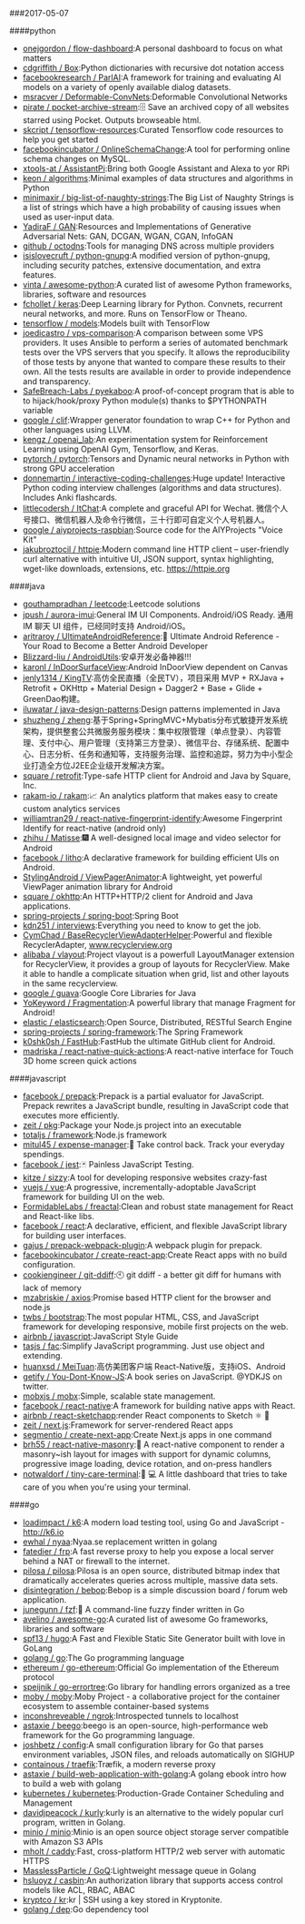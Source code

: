 ###2017-05-07

####python
* [onejgordon / flow-dashboard](https://github.com/onejgordon/flow-dashboard):A personal dashboard to focus on what matters
* [cdgriffith / Box](https://github.com/cdgriffith/Box):Python dictionaries with recursive dot notation access
* [facebookresearch / ParlAI](https://github.com/facebookresearch/ParlAI):A framework for training and evaluating AI models on a variety of openly available dialog datasets.
* [msracver / Deformable-ConvNets](https://github.com/msracver/Deformable-ConvNets):Deformable Convolutional Networks
* [pirate / pocket-archive-stream](https://github.com/pirate/pocket-archive-stream):🗄 Save an archived copy of all websites starred using Pocket. Outputs browseable html.
* [skcript / tensorflow-resources](https://github.com/skcript/tensorflow-resources):Curated Tensorflow code resources to help you get started
* [facebookincubator / OnlineSchemaChange](https://github.com/facebookincubator/OnlineSchemaChange):A tool for performing online schema changes on MySQL.
* [xtools-at / AssistantPi](https://github.com/xtools-at/AssistantPi):Bring both Google Assistant and Alexa to yor RPi
* [keon / algorithms](https://github.com/keon/algorithms):Minimal examples of data structures and algorithms in Python
* [minimaxir / big-list-of-naughty-strings](https://github.com/minimaxir/big-list-of-naughty-strings):The Big List of Naughty Strings is a list of strings which have a high probability of causing issues when used as user-input data.
* [YadiraF / GAN](https://github.com/YadiraF/GAN):Resources and Implementations of Generative Adversarial Nets: GAN, DCGAN, WGAN, CGAN, InfoGAN
* [github / octodns](https://github.com/github/octodns):Tools for managing DNS across multiple providers
* [isislovecruft / python-gnupg](https://github.com/isislovecruft/python-gnupg):A modified version of python-gnupg, including security patches, extensive documentation, and extra features.
* [vinta / awesome-python](https://github.com/vinta/awesome-python):A curated list of awesome Python frameworks, libraries, software and resources
* [fchollet / keras](https://github.com/fchollet/keras):Deep Learning library for Python. Convnets, recurrent neural networks, and more. Runs on TensorFlow or Theano.
* [tensorflow / models](https://github.com/tensorflow/models):Models built with TensorFlow
* [joedicastro / vps-comparison](https://github.com/joedicastro/vps-comparison):A comparison between some VPS providers. It uses Ansible to perform a series of automated benchmark tests over the VPS servers that you specify. It allows the reproducibility of those tests by anyone that wanted to compare these results to their own. All the tests results are available in order to provide independence and transparency.
* [SafeBreach-Labs / pyekaboo](https://github.com/SafeBreach-Labs/pyekaboo):A proof-of-concept program that is able to to hijack/hook/proxy Python module(s) thanks to $PYTHONPATH variable
* [google / clif](https://github.com/google/clif):Wrapper generator foundation to wrap C++ for Python and other languages using LLVM.
* [kengz / openai_lab](https://github.com/kengz/openai_lab):An experimentation system for Reinforcement Learning using OpenAI Gym, Tensorflow, and Keras.
* [pytorch / pytorch](https://github.com/pytorch/pytorch):Tensors and Dynamic neural networks in Python with strong GPU acceleration
* [donnemartin / interactive-coding-challenges](https://github.com/donnemartin/interactive-coding-challenges):Huge update! Interactive Python coding interview challenges (algorithms and data structures). Includes Anki flashcards.
* [littlecodersh / ItChat](https://github.com/littlecodersh/ItChat):A complete and graceful API for Wechat. 微信个人号接口、微信机器人及命令行微信，三十行即可自定义个人号机器人。
* [google / aiyprojects-raspbian](https://github.com/google/aiyprojects-raspbian):Source code for the AIYProjects "Voice Kit"
* [jakubroztocil / httpie](https://github.com/jakubroztocil/httpie):Modern command line HTTP client – user-friendly curl alternative with intuitive UI, JSON support, syntax highlighting, wget-like downloads, extensions, etc. https://httpie.org

####java
* [gouthampradhan / leetcode](https://github.com/gouthampradhan/leetcode):Leetcode solutions
* [jpush / aurora-imui](https://github.com/jpush/aurora-imui):General IM UI Components. Android/iOS Ready. 通用 IM 聊天 UI 组件，已经同时支持 Android/iOS。
* [aritraroy / UltimateAndroidReference](https://github.com/aritraroy/UltimateAndroidReference):🚀 Ultimate Android Reference - Your Road to Become a Better Android Developer
* [Blizzard-liu / AndroidUtils](https://github.com/Blizzard-liu/AndroidUtils):安卓开发必备神器!!!
* [karonl / InDoorSurfaceView](https://github.com/karonl/InDoorSurfaceView):Android InDoorView dependent on Canvas
* [jenly1314 / KingTV](https://github.com/jenly1314/KingTV):高仿全民直播（全民TV），项目采用 MVP + RXJava + Retrofit + OKHttp + Material Design + Dagger2 + Base + Glide + GreenDao构建。
* [iluwatar / java-design-patterns](https://github.com/iluwatar/java-design-patterns):Design patterns implemented in Java
* [shuzheng / zheng](https://github.com/shuzheng/zheng):基于Spring+SpringMVC+Mybatis分布式敏捷开发系统架构，提供整套公共微服务服务模块：集中权限管理（单点登录）、内容管理、支付中心、用户管理（支持第三方登录）、微信平台、存储系统、配置中心、日志分析、任务和通知等，支持服务治理、监控和追踪，努力为中小型企业打造全方位J2EE企业级开发解决方案。
* [square / retrofit](https://github.com/square/retrofit):Type-safe HTTP client for Android and Java by Square, Inc.
* [rakam-io / rakam](https://github.com/rakam-io/rakam):📈 An analytics platform that makes easy to create custom analytics services
* [williamtran29 / react-native-fingerprint-identify](https://github.com/williamtran29/react-native-fingerprint-identify):Awesome Fingerprint Identify for react-native (android only)
* [zhihu / Matisse](https://github.com/zhihu/Matisse):🎆 A well-designed local image and video selector for Android
* [facebook / litho](https://github.com/facebook/litho):A declarative framework for building efficient UIs on Android.
* [StylingAndroid / ViewPagerAnimator](https://github.com/StylingAndroid/ViewPagerAnimator):A lightweight, yet powerful ViewPager animation library for Android
* [square / okhttp](https://github.com/square/okhttp):An HTTP+HTTP/2 client for Android and Java applications.
* [spring-projects / spring-boot](https://github.com/spring-projects/spring-boot):Spring Boot
* [kdn251 / interviews](https://github.com/kdn251/interviews):Everything you need to know to get the job.
* [CymChad / BaseRecyclerViewAdapterHelper](https://github.com/CymChad/BaseRecyclerViewAdapterHelper):Powerful and flexible RecyclerAdapter, www.recyclerview.org
* [alibaba / vlayout](https://github.com/alibaba/vlayout):Project vlayout is a powerfull LayoutManager extension for RecyclerView, it provides a group of layouts for RecyclerView. Make it able to handle a complicate situation when grid, list and other layouts in the same recyclerview.
* [google / guava](https://github.com/google/guava):Google Core Libraries for Java
* [YoKeyword / Fragmentation](https://github.com/YoKeyword/Fragmentation):A powerful library that manage Fragment for Android!
* [elastic / elasticsearch](https://github.com/elastic/elasticsearch):Open Source, Distributed, RESTful Search Engine
* [spring-projects / spring-framework](https://github.com/spring-projects/spring-framework):The Spring Framework
* [k0shk0sh / FastHub](https://github.com/k0shk0sh/FastHub):FastHub the ultimate GitHub client for Android.
* [madriska / react-native-quick-actions](https://github.com/madriska/react-native-quick-actions):A react-native interface for Touch 3D home screen quick actions

####javascript
* [facebook / prepack](https://github.com/facebook/prepack):Prepack is a partial evaluator for JavaScript. Prepack rewrites a JavaScript bundle, resulting in JavaScript code that executes more efficiently.
* [zeit / pkg](https://github.com/zeit/pkg):Package your Node.js project into an executable
* [totaljs / framework](https://github.com/totaljs/framework):Node.js framework
* [mitul45 / expense-manager](https://github.com/mitul45/expense-manager):💸 Take control back. Track your everyday spendings.
* [facebook / jest](https://github.com/facebook/jest):🃏 Painless JavaScript Testing.
* [kitze / sizzy](https://github.com/kitze/sizzy):A tool for developing responsive websites crazy-fast
* [vuejs / vue](https://github.com/vuejs/vue):A progressive, incrementally-adoptable JavaScript framework for building UI on the web.
* [FormidableLabs / freactal](https://github.com/FormidableLabs/freactal):Clean and robust state management for React and React-like libs.
* [facebook / react](https://github.com/facebook/react):A declarative, efficient, and flexible JavaScript library for building user interfaces.
* [gajus / prepack-webpack-plugin](https://github.com/gajus/prepack-webpack-plugin):A webpack plugin for prepack.
* [facebookincubator / create-react-app](https://github.com/facebookincubator/create-react-app):Create React apps with no build configuration.
* [cookiengineer / git-ddiff](https://github.com/cookiengineer/git-ddiff):🕙 git ddiff - a better git diff for humans with lack of memory
* [mzabriskie / axios](https://github.com/mzabriskie/axios):Promise based HTTP client for the browser and node.js
* [twbs / bootstrap](https://github.com/twbs/bootstrap):The most popular HTML, CSS, and JavaScript framework for developing responsive, mobile first projects on the web.
* [airbnb / javascript](https://github.com/airbnb/javascript):JavaScript Style Guide
* [tasjs / fac](https://github.com/tasjs/fac):Simplify JavaScript programming. Just use object and extending.
* [huanxsd / MeiTuan](https://github.com/huanxsd/MeiTuan):高仿美团客户端 React-Native版，支持iOS、Android
* [getify / You-Dont-Know-JS](https://github.com/getify/You-Dont-Know-JS):A book series on JavaScript. @YDKJS on twitter.
* [mobxjs / mobx](https://github.com/mobxjs/mobx):Simple, scalable state management.
* [facebook / react-native](https://github.com/facebook/react-native):A framework for building native apps with React.
* [airbnb / react-sketchapp](https://github.com/airbnb/react-sketchapp):render React components to Sketch ⚛️ 💎
* [zeit / next.js](https://github.com/zeit/next.js):Framework for server-rendered React apps
* [segmentio / create-next-app](https://github.com/segmentio/create-next-app):Create Next.js apps in one command
* [brh55 / react-native-masonry](https://github.com/brh55/react-native-masonry):🙌 A react-native component to render a masonry~ish layout for images with support for dynamic columns, progressive image loading, device rotation, and on-press handlers
* [notwaldorf / tiny-care-terminal](https://github.com/notwaldorf/tiny-care-terminal):💖 💻 A little dashboard that tries to take care of you when you're using your terminal.

####go
* [loadimpact / k6](https://github.com/loadimpact/k6):A modern load testing tool, using Go and JavaScript - http://k6.io
* [ewhal / nyaa](https://github.com/ewhal/nyaa):Nyaa.se replacement written in golang
* [fatedier / frp](https://github.com/fatedier/frp):A fast reverse proxy to help you expose a local server behind a NAT or firewall to the internet.
* [pilosa / pilosa](https://github.com/pilosa/pilosa):Pilosa is an open source, distributed bitmap index that dramatically accelerates queries across multiple, massive data sets.
* [disintegration / bebop](https://github.com/disintegration/bebop):Bebop is a simple discussion board / forum web application.
* [junegunn / fzf](https://github.com/junegunn/fzf):🌸 A command-line fuzzy finder written in Go
* [avelino / awesome-go](https://github.com/avelino/awesome-go):A curated list of awesome Go frameworks, libraries and software
* [spf13 / hugo](https://github.com/spf13/hugo):A Fast and Flexible Static Site Generator built with love in GoLang
* [golang / go](https://github.com/golang/go):The Go programming language
* [ethereum / go-ethereum](https://github.com/ethereum/go-ethereum):Official Go implementation of the Ethereum protocol
* [speijnik / go-errortree](https://github.com/speijnik/go-errortree):Go library for handling errors organized as a tree
* [moby / moby](https://github.com/moby/moby):Moby Project - a collaborative project for the container ecosystem to assemble container-based systems
* [inconshreveable / ngrok](https://github.com/inconshreveable/ngrok):Introspected tunnels to localhost
* [astaxie / beego](https://github.com/astaxie/beego):beego is an open-source, high-performance web framework for the Go programming language.
* [joshbetz / config](https://github.com/joshbetz/config):A small configuration library for Go that parses environment variables, JSON files, and reloads automatically on SIGHUP
* [containous / traefik](https://github.com/containous/traefik):Træfik, a modern reverse proxy
* [astaxie / build-web-application-with-golang](https://github.com/astaxie/build-web-application-with-golang):A golang ebook intro how to build a web with golang
* [kubernetes / kubernetes](https://github.com/kubernetes/kubernetes):Production-Grade Container Scheduling and Management
* [davidjpeacock / kurly](https://github.com/davidjpeacock/kurly):kurly is an alternative to the widely popular curl program, written in Golang.
* [minio / minio](https://github.com/minio/minio):Minio is an open source object storage server compatible with Amazon S3 APIs
* [mholt / caddy](https://github.com/mholt/caddy):Fast, cross-platform HTTP/2 web server with automatic HTTPS
* [MasslessParticle / GoQ](https://github.com/MasslessParticle/GoQ):Lightweight message queue in Golang
* [hsluoyz / casbin](https://github.com/hsluoyz/casbin):An authorization library that supports access control models like ACL, RBAC, ABAC
* [kryptco / kr](https://github.com/kryptco/kr):kr | SSH using a key stored in Kryptonite.
* [golang / dep](https://github.com/golang/dep):Go dependency tool
